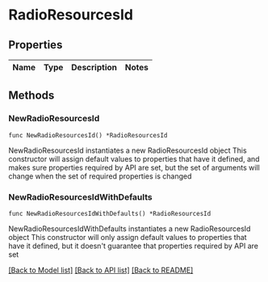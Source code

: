 # RadioResourcesId

## Properties

Name | Type | Description | Notes
------------ | ------------- | ------------- | -------------

## Methods

### NewRadioResourcesId

`func NewRadioResourcesId() *RadioResourcesId`

NewRadioResourcesId instantiates a new RadioResourcesId object
This constructor will assign default values to properties that have it defined,
and makes sure properties required by API are set, but the set of arguments
will change when the set of required properties is changed

### NewRadioResourcesIdWithDefaults

`func NewRadioResourcesIdWithDefaults() *RadioResourcesId`

NewRadioResourcesIdWithDefaults instantiates a new RadioResourcesId object
This constructor will only assign default values to properties that have it defined,
but it doesn't guarantee that properties required by API are set


[[Back to Model list]](../README.md#documentation-for-models) [[Back to API list]](../README.md#documentation-for-api-endpoints) [[Back to README]](../README.md)


